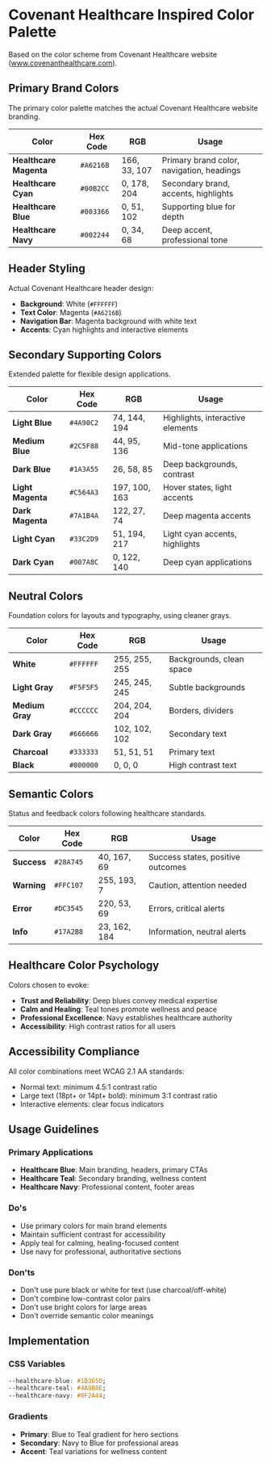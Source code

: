 # Covenant Healthcare Inspired Color Palette

Based on the color scheme from Covenant Healthcare website (www.covenanthealthcare.com).

## Primary Brand Colors

The primary color palette matches the actual Covenant Healthcare website branding.

| Color | Hex Code | RGB | Usage |
|-------|----------|-----|-------|
| **Healthcare Magenta** | `#A6216B` | 166, 33, 107 | Primary brand color, navigation, headings |
| **Healthcare Cyan** | `#00B2CC` | 0, 178, 204 | Secondary brand, accents, highlights |
| **Healthcare Blue** | `#003366` | 0, 51, 102 | Supporting blue for depth |
| **Healthcare Navy** | `#002244` | 0, 34, 68 | Deep accent, professional tone |

## Header Styling

Actual Covenant Healthcare header design:
- **Background**: White (`#FFFFFF`)
- **Text Color**: Magenta (`#A6216B`)
- **Navigation Bar**: Magenta background with white text
- **Accents**: Cyan highlights and interactive elements

## Secondary Supporting Colors

Extended palette for flexible design applications.

| Color | Hex Code | RGB | Usage |
|-------|----------|-----|-------|
| **Light Blue** | `#4A90C2` | 74, 144, 194 | Highlights, interactive elements |
| **Medium Blue** | `#2C5F88` | 44, 95, 136 | Mid-tone applications |
| **Dark Blue** | `#1A3A55` | 26, 58, 85 | Deep backgrounds, contrast |
| **Light Magenta** | `#C564A3` | 197, 100, 163 | Hover states, light accents |
| **Dark Magenta** | `#7A1B4A` | 122, 27, 74 | Deep magenta accents |
| **Light Cyan** | `#33C2D9` | 51, 194, 217 | Light cyan accents, highlights |
| **Dark Cyan** | `#007A8C` | 0, 122, 140 | Deep cyan applications |

## Neutral Colors

Foundation colors for layouts and typography, using cleaner grays.

| Color | Hex Code | RGB | Usage |
|-------|----------|-----|-------|
| **White** | `#FFFFFF` | 255, 255, 255 | Backgrounds, clean space |
| **Light Gray** | `#F5F5F5` | 245, 245, 245 | Subtle backgrounds |
| **Medium Gray** | `#CCCCCC` | 204, 204, 204 | Borders, dividers |
| **Dark Gray** | `#666666` | 102, 102, 102 | Secondary text |
| **Charcoal** | `#333333` | 51, 51, 51 | Primary text |
| **Black** | `#000000` | 0, 0, 0 | High contrast text |

## Semantic Colors

Status and feedback colors following healthcare standards.

| Color | Hex Code | RGB | Usage |
|-------|----------|-----|-------|
| **Success** | `#28A745` | 40, 167, 69 | Success states, positive outcomes |
| **Warning** | `#FFC107` | 255, 193, 7 | Caution, attention needed |
| **Error** | `#DC3545` | 220, 53, 69 | Errors, critical alerts |
| **Info** | `#17A2B8` | 23, 162, 184 | Information, neutral alerts |

## Healthcare Color Psychology

Colors chosen to evoke:
- **Trust and Reliability**: Deep blues convey medical expertise
- **Calm and Healing**: Teal tones promote wellness and peace
- **Professional Excellence**: Navy establishes healthcare authority
- **Accessibility**: High contrast ratios for all users

## Accessibility Compliance

All color combinations meet WCAG 2.1 AA standards:
- Normal text: minimum 4.5:1 contrast ratio
- Large text (18pt+ or 14pt+ bold): minimum 3:1 contrast ratio
- Interactive elements: clear focus indicators

## Usage Guidelines

### Primary Applications
- **Healthcare Blue**: Main branding, headers, primary CTAs
- **Healthcare Teal**: Secondary branding, wellness content
- **Healthcare Navy**: Professional content, footer areas

### Do's
- Use primary colors for main brand elements
- Maintain sufficient contrast for accessibility
- Apply teal for calming, healing-focused content
- Use navy for professional, authoritative sections

### Don'ts
- Don't use pure black or white for text (use charcoal/off-white)
- Don't combine low-contrast color pairs
- Don't use bright colors for large areas
- Don't override semantic color meanings

## Implementation

### CSS Variables
```css
--healthcare-blue: #1B365D;
--healthcare-teal: #4A9B8E;
--healthcare-navy: #0F2A44;
```

### Gradients
- **Primary**: Blue to Teal gradient for hero sections
- **Secondary**: Navy to Blue for professional areas
- **Accent**: Teal variations for wellness content